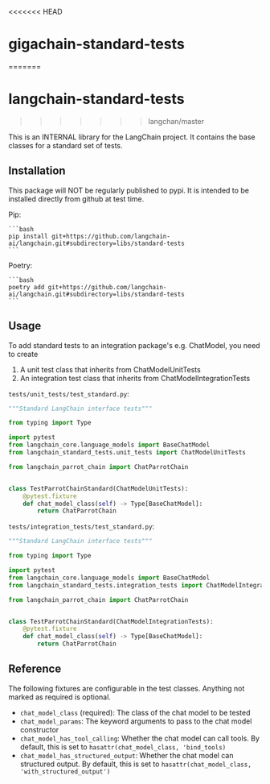 <<<<<<< HEAD
# gigachain-standard-tests
=======
# langchain-standard-tests
>>>>>>> langchan/master

This is an INTERNAL library for the LangChain project. It contains the base classes for
a standard set of tests.

## Installation

This package will NOT be regularly published to pypi. It is intended to be installed
directly from github at test time.

Pip:
    
    ```bash
    pip install git+https://github.com/langchain-ai/langchain.git#subdirectory=libs/standard-tests
    ```

Poetry:
    
    ```bash
    poetry add git+https://github.com/langchain-ai/langchain.git#subdirectory=libs/standard-tests
    ```

## Usage

To add standard tests to an integration package's e.g. ChatModel, you need to create

1. A unit test class that inherits from ChatModelUnitTests
2. An integration test class that inherits from ChatModelIntegrationTests

`tests/unit_tests/test_standard.py`:
    
```python
"""Standard LangChain interface tests"""

from typing import Type

import pytest
from langchain_core.language_models import BaseChatModel
from langchain_standard_tests.unit_tests import ChatModelUnitTests

from langchain_parrot_chain import ChatParrotChain


class TestParrotChainStandard(ChatModelUnitTests):
    @pytest.fixture
    def chat_model_class(self) -> Type[BaseChatModel]:
        return ChatParrotChain
```

`tests/integration_tests/test_standard.py`:
    
```python
"""Standard LangChain interface tests"""

from typing import Type

import pytest
from langchain_core.language_models import BaseChatModel
from langchain_standard_tests.integration_tests import ChatModelIntegrationTests

from langchain_parrot_chain import ChatParrotChain


class TestParrotChainStandard(ChatModelIntegrationTests):
    @pytest.fixture
    def chat_model_class(self) -> Type[BaseChatModel]:
        return ChatParrotChain
```

## Reference

The following fixtures are configurable in the test classes. Anything not marked
as required is optional.

- `chat_model_class` (required): The class of the chat model to be tested
- `chat_model_params`: The keyword arguments to pass to the chat model constructor
- `chat_model_has_tool_calling`: Whether the chat model can call tools. By default, this is set to `hasattr(chat_model_class, 'bind_tools)`
- `chat_model_has_structured_output`: Whether the chat model can structured output. By default, this is set to `hasattr(chat_model_class, 'with_structured_output')`
